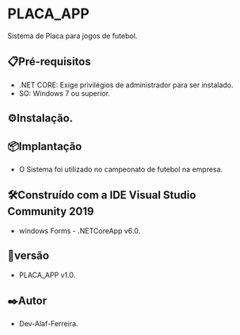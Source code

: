 # PLACA_APP
Sistema de Placa para jogos de futebol.

## 📋Pré-requisitos
- .NET CORE: Exige privilégios de administrador para ser instalado.
- SO: Windows 7 ou superior.

## ⚙️Instalação.


## 📦Implantação
- O Sistema foi utilizado no campeonato de futebol na empresa.

## 🛠️Construído com a IDE Visual Studio Community 2019
- windows Forms - .NETCoreApp v6.0. 

## 📌versão
- PLACA_APP v1.0.

## ✒️Autor
- Dev-Alaf-Ferreira.
